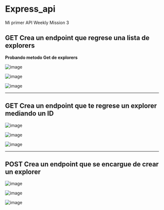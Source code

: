 # Express_api
Mi primer API
Weekly Mission 3

## GET Crea un endpoint que regrese una lista de explorers

__Probando metodo Get de explorers__

![image](https://user-images.githubusercontent.com/99162884/166409108-3c3154ac-4138-4627-9385-441c20432888.png)



![image](https://user-images.githubusercontent.com/99162884/166409125-949f273e-58ce-45f7-9a9a-9a353f2cb241.png)


![image](https://user-images.githubusercontent.com/99162884/166409213-bd2798ac-a875-4f0d-8c1a-f62bf0a33e14.png)

---

## GET Crea un endpoint que te regrese un explorer mediando un ID


![image](https://user-images.githubusercontent.com/99162884/166471596-8216df5f-f23b-4932-82b2-163de198ea38.png)



![image](https://user-images.githubusercontent.com/99162884/166471628-193e95fb-4144-42f9-a96a-8d6057492b39.png)



![image](https://user-images.githubusercontent.com/99162884/166471641-791765d8-0368-4c72-8873-94f8e6bc037a.png)

---

## POST Crea un endpoint que se encargue de crear un explorer


![image](https://user-images.githubusercontent.com/99162884/166609546-2aae507d-12b6-4689-94cf-a984daffc684.png)

![image](https://user-images.githubusercontent.com/99162884/166609584-2e39e1f8-ffd2-44a1-8421-8f69c038e39b.png)

![image](https://user-images.githubusercontent.com/99162884/166609593-1a31795e-d0ba-44d9-b7e0-2a258a580e7f.png)









